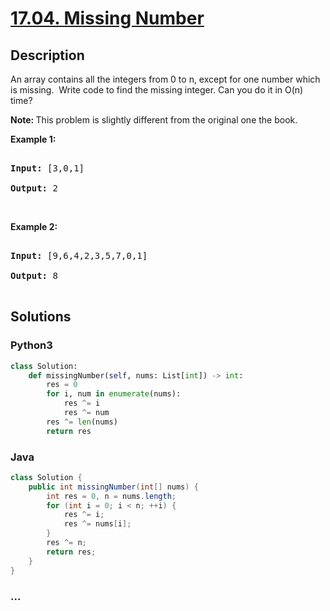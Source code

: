 # [17.04. Missing Number](https://leetcode-cn.com/problems/missing-number-lcci)

## Description
<p>An array&nbsp;contains all the integers from 0 to n, except for one number which is missing.&nbsp; Write code to find the missing integer. Can you do it in O(n) time?</p>



<p><strong>Note: </strong>This problem is slightly different from the original one the book.</p>



<p><strong>Example 1: </strong></p>



<pre>

<strong>Input: </strong>[3,0,1]

<strong>Output: </strong>2</pre>



<p>&nbsp;</p>



<p><strong>Example 2: </strong></p>



<pre>

<strong>Input: </strong>[9,6,4,2,3,5,7,0,1]

<strong>Output: </strong>8

</pre>




## Solutions


### Python3

```python
class Solution:
    def missingNumber(self, nums: List[int]) -> int:
        res = 0
        for i, num in enumerate(nums):
            res ^= i
            res ^= num
        res ^= len(nums)
        return res
```

### Java

```java
class Solution {
    public int missingNumber(int[] nums) {
        int res = 0, n = nums.length;
        for (int i = 0; i < n; ++i) {
            res ^= i;
            res ^= nums[i];
        }
        res ^= n;
        return res;
    }
}
```

### ...
```

```
